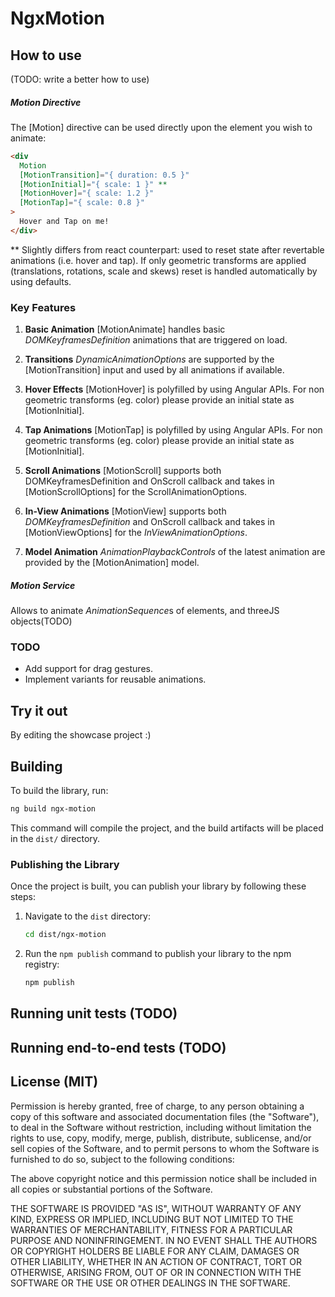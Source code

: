 # NgxMotion


## How to use 
(TODO: write a better how to use)

##### Motion Directive
The [Motion] directive can be used directly upon the element you wish to animate:

```html
<div
  Motion
  [MotionTransition]="{ duration: 0.5 }"
  [MotionInitial]="{ scale: 1 }" **
  [MotionHover]="{ scale: 1.2 }"
  [MotionTap]="{ scale: 0.8 }"
>
  Hover and Tap on me!
</div>
```
 ** Slightly differs from react counterpart: used to reset state after revertable animations (i.e. hover and tap). If only geometric transforms are applied (translations, rotations, scale and skews) reset is handled automatically by using defaults.


### Key Features

1. **Basic Animation** [MotionAnimate] handles basic *DOMKeyframesDefinition* animations that are triggered on load.
   
2. **Transitions** *DynamicAnimationOptions* are supported by the [MotionTransition] input and used by all animations if available.

3. **Hover Effects** [MotionHover] is polyfilled by using Angular APIs. For non geometric transforms (eg. color) please provide an initial state as [MotionInitial].

4. **Tap Animations** [MotionTap] is polyfilled by using Angular APIs. For non geometric transforms (eg. color) please provide an initial state as [MotionInitial].

5. **Scroll Animations** [MotionScroll] supports both DOMKeyframesDefinition and OnScroll callback and takes in [MotionScrollOptions] for the ScrollAnimationOptions.

6. **In-View Animations** [MotionView] supports both *DOMKeyframesDefinition* and OnScroll callback and takes in [MotionViewOptions] for the *InViewAnimationOptions*.

7. **Model Animation** *AnimationPlaybackControls* of the latest animation are provided by the [MotionAnimation] model.

##### Motion Service

Allows to animate *AnimationSequence*s of elements, and threeJS objects(TODO)


### TODO

- Add support for drag gestures.
- Implement variants for reusable animations.


## Try it out

By editing the showcase project :)




## Building

To build the library, run:

```bash
ng build ngx-motion
```

This command will compile the project, and the build artifacts will be placed in the `dist/` directory.

### Publishing the Library

Once the project is built, you can publish your library by following these steps:

1. Navigate to the `dist` directory:
   ```bash
   cd dist/ngx-motion
   ```

2. Run the `npm publish` command to publish your library to the npm registry:
   ```bash
   npm publish
   ```

## Running unit tests (TODO)

## Running end-to-end tests (TODO)


## License (MIT)

Permission is hereby granted, free of charge, to any person obtaining a copy of this software and associated documentation files (the "Software"), to deal in the Software without restriction, including without limitation the rights to use, copy, modify, merge, publish, distribute, sublicense, and/or sell copies of the Software, and to permit persons to whom the Software is furnished to do so, subject to the following conditions:

The above copyright notice and this permission notice shall be included in all copies or substantial portions of the Software.

THE SOFTWARE IS PROVIDED "AS IS", WITHOUT WARRANTY OF ANY KIND, EXPRESS OR IMPLIED, INCLUDING BUT NOT LIMITED TO THE WARRANTIES OF MERCHANTABILITY, FITNESS FOR A PARTICULAR PURPOSE AND NONINFRINGEMENT. IN NO EVENT SHALL THE AUTHORS OR COPYRIGHT HOLDERS BE LIABLE FOR ANY CLAIM, DAMAGES OR OTHER LIABILITY, WHETHER IN AN ACTION OF CONTRACT, TORT OR OTHERWISE, ARISING FROM, OUT OF OR IN CONNECTION WITH THE SOFTWARE OR THE USE OR OTHER DEALINGS IN THE SOFTWARE.
